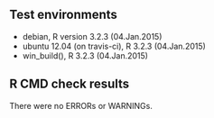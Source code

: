 ## Test environments
* debian, R version 3.2.3 (04.Jan.2015)
* ubuntu 12.04 (on travis-ci), R 3.2.3 (04.Jan.2015)
* win_build(), R 3.2.3 (04.Jan.2015)

## R CMD check results
There were no ERRORs or WARNINGs. 
